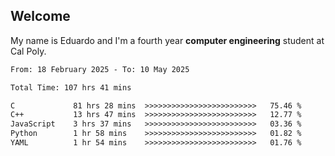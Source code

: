 ## Welcome

 My name is Eduardo and I'm a fourth year **computer engineering** student at Cal Poly.

<!--START_SECTION:waka-->

```txt
From: 18 February 2025 - To: 10 May 2025

Total Time: 107 hrs 41 mins

C             81 hrs 28 mins  >>>>>>>>>>>>>>>>>>>>>>>>>   75.46 %
C++           13 hrs 47 mins  >>>>>>>>>>>>>>>>>>>>>>>>>   12.77 %
JavaScript    3 hrs 37 mins   >>>>>>>>>>>>>>>>>>>>>>>>>   03.36 %
Python        1 hr 58 mins    >>>>>>>>>>>>>>>>>>>>>>>>>   01.82 %
YAML          1 hr 54 mins    >>>>>>>>>>>>>>>>>>>>>>>>>   01.76 %
```

<!--END_SECTION:waka-->

<!--
**lalog12/lalog12** is a ✨ _special_ ✨ repository because its `README.md` (this file) appears on your GitHub profile.

Here are some ideas to get you started:

- 🔭 I’m currently working on ...
- 🌱 I’m currently learning ...
- 👯 I’m looking to collaborate on ...
- 🤔 I’m looking for help with ...
- 💬 Ask me about ...
- 📫 How to reach me: ...
- 😄 Pronouns: ...
- ⚡ Fun fact: ...
-->
